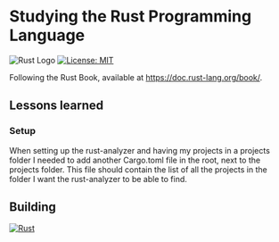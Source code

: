 # Studying the Rust Programming Language

![Rust Logo](https://www.rust-lang.org/static/images/rust-logo-blk.svg)
[![License: MIT](https://img.shields.io/badge/License-MIT-green.svg)](https://opensource.org/licenses/MIT)

Following the Rust Book, available at <https://doc.rust-lang.org/book/>.

## Lessons learned

### Setup

When setting up the rust-analyzer and having my projects in a projects folder I needed to add another Cargo.toml file in the root, next to the projects folder. This file should contain the list of all the projects in the folder I want the rust-analyzer to be able to find.

## Building

[![Rust](https://github.com/fredrkl/rust-programming-language-studying/actions/workflows/rust.yml/badge.svg?branch=main)](https://github.com/fredrkl/rust-programming-language-studying/actions/workflows/rust.yml)
